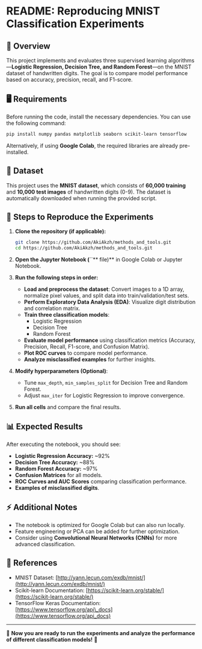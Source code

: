 # README: Reproducing MNIST Classification Experiments

## 📌 **Overview**

This project implements and evaluates three supervised learning algorithms—**Logistic Regression, Decision Tree, and Random Forest**—on the MNIST dataset of handwritten digits. The goal is to compare model performance based on accuracy, precision, recall, and F1-score.

## 🖥 **Requirements**

Before running the code, install the necessary dependencies. You can use the following command:

```bash
pip install numpy pandas matplotlib seaborn scikit-learn tensorflow
```

Alternatively, if using **Google Colab**, the required libraries are already pre-installed.

## 📂 **Dataset**

This project uses the **MNIST dataset**, which consists of **60,000 training** and **10,000 test images** of handwritten digits (0-9). The dataset is automatically downloaded when running the provided script.

## 🚀 **Steps to Reproduce the Experiments**

1. **Clone the repository (if applicable):**

   ```bash
   git clone https://github.com/AkiAkzh/methods_and_tools.git
   cd https://github.com/AkiAkzh/methods_and_tools.git
   ```

2. **Open the Jupyter Notebook (**\`\`\*\* file)\*\* in Google Colab or Jupyter Notebook.

3. **Run the following steps in order:**

   - **Load and preprocess the dataset**: Convert images to a 1D array, normalize pixel values, and split data into train/validation/test sets.
   - **Perform Exploratory Data Analysis (EDA)**: Visualize digit distribution and correlation matrix.
   - **Train three classification models**:
     - Logistic Regression
     - Decision Tree
     - Random Forest
   - **Evaluate model performance** using classification metrics (Accuracy, Precision, Recall, F1-score, and Confusion Matrix).
   - **Plot ROC curves** to compare model performance.
   - **Analyze misclassified examples** for further insights.

4. **Modify hyperparameters (Optional)**:

   - Tune `max_depth`, `min_samples_split` for Decision Tree and Random Forest.
   - Adjust `max_iter` for Logistic Regression to improve convergence.

5. **Run all cells** and compare the final results.

## 📊 **Expected Results**

After executing the notebook, you should see:

- **Logistic Regression Accuracy:** \~92%
- **Decision Tree Accuracy:** \~88%
- **Random Forest Accuracy:** \~97%
- **Confusion Matrices** for all models.
- **ROC Curves and AUC Scores** comparing classification performance.
- **Examples of misclassified digits**.

## ⚡ **Additional Notes**

- The notebook is optimized for Google Colab but can also run locally.
- Feature engineering or PCA can be added for further optimization.
- Consider using **Convolutional Neural Networks (CNNs)** for more advanced classification.

## 🔗 **References**

- MNIST Dataset: [http://yann.lecun.com/exdb/mnist/](http://yann.lecun.com/exdb/mnist/)
- Scikit-learn Documentation: [https://scikit-learn.org/stable/](https://scikit-learn.org/stable/)
- TensorFlow Keras Documentation: [https://www.tensorflow.org/api\_docs](https://www.tensorflow.org/api_docs)

---

📌 **Now you are ready to run the experiments and analyze the performance of different classification models!** 🚀

